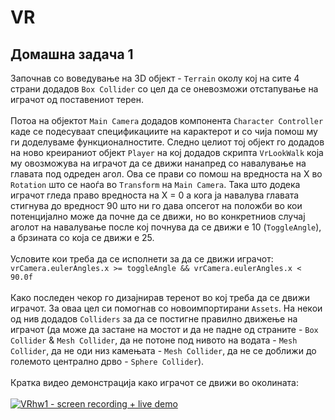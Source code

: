 # VR
## Домашна задача 1
Започнав со воведување на 3D објект - `Terrain` околу кој на сите 4 страни додадов `Box Collider` со цел да се оневозможи отстапување на играчот од поставениот терен. 
</br></br>
Потоа на објектот `Main Camera` додадов компонента `Character Controller` каде се подесуваат спецификациите на карактерот и со чија помош му ги доделуваме функционалностите. Следно целиот тој објект го додадов на ново креираниот објект `Player` на кој додадов скрипта `VrLookWalk` која му овозможува на играчот да се движи нанапред со навалување на главата под одреден агол. Ова се прави со помош на вредноста на X во `Rotation` што се наоѓа во `Transform` на `Main Camera`. Така што додека играчот гледа право вредноста на X = 0 а кога ја навалува главата стигнува до вредност 90 што ни го дава опсегот на положби во кои потенцијално може да почне да се движи, но во конкретниов случај аголот на навалување после кој почнува да се движи е 10 (`ToggleAngle`), а брзината со која се движи е 25. 
</br></br>Условите кои треба да се исполнети за да се движи играчот:</br>
`vrCamera.eulerAngles.x >= toggleAngle && vrCamera.eulerAngles.x < 90.0f`
</br></br>
Како последен чекор го дизајнирав теренот во кој треба да се движи играчот. За оваа цел си помогнав со новоимпортирани `Assets`. На некои од нив додадов `Colliders` за да се постигне правилно движење на играчот (да може да застане на мостот и да не падне од страните - `Box Collider` & `Mesh Collider`, да не потоне под нивото на водата - `Mesh Collider`, да не оди низ камењата - `Mesh Collider`, да не се доближи до големото централно дрво - `Sphere Collider`).</br></br>
Кратка видео демонстрација како играчот се движи во околината: </br></br>
[![VRhw1 - screen recording + live demo](https://i.ytimg.com/vi/qi6A0RBGAYU/hqdefault.jpg)](https://www.youtube.com/watch?v=qi6A0RBGAYU)
